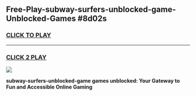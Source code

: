 
## Free-Play-subway-surfers-unblocked-game-Unblocked-Games #8d02s
<h3>
<a href="https://news.freeplayer.one?title=subway-surfers-unblocked-game&ref=8M">CLICK TO PLAY</a></h3>
<hr>

<h3>
<a href="https://news.freeplayer.one?title=subway-surfers-unblocked-game&ref=8M">CLICK 2 PLAY</a>
  
</h3>

<a href="https://news.freeplayer.one?title=subway-surfers-unblocked-game&ref=8M"><img src="https://clearcache.store/games.png"></a>


**subway-surfers-unblocked-game games unblocked: Your Gateway to Fun and Accessible Online Gaming**
